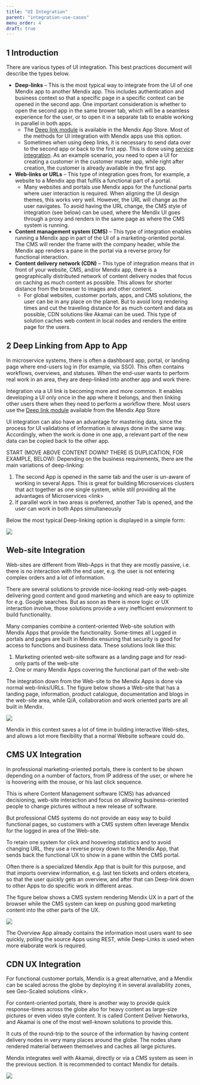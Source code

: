 ```yaml
---
title: "UI Integration"
parent: "integration-use-cases"
menu_order: 4
draft: true
---
```


## 1 Introduction

There are various types of UI integration. This best practices document will describe the types below.

* **Deep-links** – This is the most typical way to integrate from the UI of one Mendix app to another Mendix app. This includes authentication and business context so that a specific page in a specific context can be opened in the second app. One important consideration is whether to open the second app in the same brower tab, which will be a seamless experience for the user, or to open it in a separate tab to enable working in parallel in both apps.
	* The [Deep link module](https://appstore.home.mendix.com/link/app/43/) is available in the Mendix App Store. Most of the methods for UI integration with Mendix apps use this option.
	* Sometimes when using deep links, it is necessary to send data over to the second app or back to the first app. This is done using [service integration](service-integration). As an example scenario, you need to open a UI for creating a customer in the customer master app, while right after creation, the customer is already available in the first app.
* **Web-links or URLs** – This type of integration goes from, for example, a website to a Mendix app that fulfils a functional part of a portal.
	* Many websites and portals use Mendix apps for the functional parts where user interaction is required. When aligning the UI design themes, this works very well. However, the URL will change as the user navigates. To avoid having the URL change, the CMS style of integration (see below) can be used, where the Mendix UI goes through a proxy and renders in the same page as where the CMS system is running.
* **Content management system (CMS)**  – This type of integration enables running a Mendix app in part of the UI of a marketing-oriented portal. The CMS will render the frame with the company header, while the Mendix app renders a pane in the portal via a reverse proxy for functional interaction.
* **Content delivery network (CDN)** – This type of integration means that in front of your website, CMS, and/or Mendix app, there is a geographically distributed network of content delivery nodes that focus on caching as much content as possible. This allows for shorter distance from the browser to images and other content.
	* For global websites, customer portals, apps, and CMS solutions, the user can be in any place on the planet. But to avoid long rendering times and cut the traveling distance for as much content and data as possible, CDN solutions like Akamai can be used. This type of solution caches web content in local nodes and renders the entire page for the users.

## 2 Deep Linking from App to App

In microservice systems, there is often a dashboard app, portal, or landing page where end-users log in (for example, via SSO). This often contains workflows, overviews, and statuses. When the end-user wants to perform real work in an area, they are deep-linked into another app and work there.

Integration via a UI link is becoming more and more common. It enables developing a UI only once in the app where it belongs, and then linking other users there when they need to perform a workflow there. Most users use the [Deep link module](https://appstore.home.mendix.com/link/app/43/) available from the Mendix App Store

UI integration can also have an advantage for mastering data, since the process for UI validations of information is always done in the same way. Accordingly, when the work is done in one app, a relevant part of the new data can be copied back to the other app.

START (MOVE ABOVE CONTENT DOWN? THERE IS DUPLICATION, FOR EXAMPLE, BELOW): Depending on the business requirements, there are the main variations of deep-linking:

1.  The second App is opened in the same tab and the user is un-aware of working in several Apps. This is great for building Microservices clusters that act together as one single system, while still providing all the advantages of Microservices \<link\>
2.  If parallel work in two areas is preferred, another Tab is opened, and the user can work in both Apps simultaneously

Below the most typical Deep-linking option is displayed in a simple form:

![](attachments/ui-integration/e79a3ecd7dbecc2ca0bde13b1f6a5ca3.png)

Web-site Integration
--------------------

Web-sites are different from Web-Apps in that they are mostly passive, i.e. there is no interaction with the end user, e.g. the user is not entering complex orders and a lot of information.

There are several solutions to provide nice-looking read-only web-pages delivering good content and good marketing and which are easy to optimize for e.g. Google searches. But as soon as there is more logic or UX interaction involve, those solutions provide a very inefficient environment to build functionality.

Many companies combine a content-oriented Web-site solution with Mendix Apps that provide the functionality. Some-times all Logged in portals and pages are built in Mendix ensuring that security is good for access to functions and business data. These solutions look like this:

1.  Marketing oriented web-site software as a landing page and for read-only parts of the web-site
2.  One or many Mendix Apps covering the functional part of the web-site

The integration down from the Web-site to the Mendix Apps is done via normal web-links/URLs. The figure below shows a Web-site that has a landing page, information, product catalogue, documentation and blogs in the web-site area, while Q/A, collaboration and work oriented parts are all built in Mendix.

![](attachments/ui-integration/a74e63d91e6d98ab4c81ae48b44991b6.png)

Mendix in this context saves a lot of time in building interactive Web-sites, and allows a lot more flexibility that a normal Website software could do.

CMS UX Integration
------------------

In professional marketing-oriented portals, there is content to be shown depending on a number of factors, from IP address of the user, or where he is hoovering with the mouse, or his last click sequence.

This is where Content Management software (CMS) has advanced decisioning, web-site interaction and focus on allowing business-oriented people to change pictures without a new release of software.

But professional CMS systems do not provide an easy way to build functional pages, so customers with a CMS system often leverage Mendix for the logged in area of the Web-site.

To retain one system for click and hoovering statistics and to avoid changing URL, they use a reverse proxy down to the Mendix App, that sends back the functional UX to show in a pane within the CMS portal.

Often there is a specialized Mendix App that is built for this purpose, and that imports overview information, e.g. last ten tickets and orders etcetera, so that the user quickly gets an overview, and after that can Deep-link down to other Apps to do specific work in different areas.

The figure below shows a CMS system rendering Mendix UX in a part of the browser while the CMS system can keep on pushing good marketing content into the other parts of the UX.

![](attachments/ui-integration/6d0336f550a05162d8abbe5edddfb11f.png)

The Overview App already contains the information most users want to see quickly, polling the source Apps using REST, while Deep-Links is used when more elaborate work is required.

CDN UX Integration
------------------

For functional customer portals, Mendix is a great alternative, and a Mendix  can be scaled across the globe by deploying it in several availability zones, see Geo-Scaled solutions \<link\>.

For content-oriented portals, there is another way to provide quick response-times across the globe also for heavy content as large-size pictures or even video style content. It is called Content Deliver Networks, and Akamai is one of the most well-known solutions to provide this.

It cuts of the round-trip to the source of the information by having content delivery nodes in very many places around the globe. The nodes share rendered material between themselves and caches all large pictures.

Mendix integrates well with Akamai, directly or via a CMS system as seen in the previous section. It is recommended to contact Mendix for details.

![](attachments/ui-integration/ea4a8b9eccacd015889c27c776bbbf2f.png)
